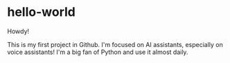 # hello-world

Howdy!

This is my first project in Github. I'm focused on AI assistants, especially on voice assistants!
I'm a big fan of Python and use it almost daily.

